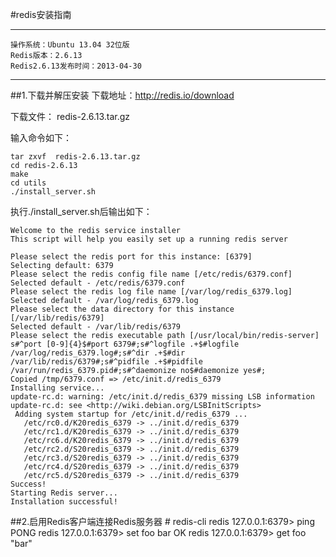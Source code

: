 #redis安装指南

----
	操作系统：Ubuntu 13.04 32位版
	Redis版本：2.6.13
	Redis2.6.13发布时间：2013-04-30

----
##1.下载并解压安装
下载地址：http://redis.io/download

下载文件： redis-2.6.13.tar.gz

输入命令如下：

	tar zxvf  redis-2.6.13.tar.gz
	cd redis-2.6.13
	make
	cd utils
	./install_server.sh
	
执行./install_server.sh后输出如下：

	Welcome to the redis service installer
	This script will help you easily set up a running redis server

	Please select the redis port for this instance: [6379] 
	Selecting default: 6379
	Please select the redis config file name [/etc/redis/6379.conf] 
	Selected default - /etc/redis/6379.conf
	Please select the redis log file name [/var/log/redis_6379.log] 
	Selected default - /var/log/redis_6379.log
	Please select the data directory for this instance [/var/lib/redis/6379] 
	Selected default - /var/lib/redis/6379
	Please select the redis executable path [/usr/local/bin/redis-server] 
	s#^port [0-9]{4}$#port 6379#;s#^logfile .+$#logfile /var/log/redis_6379.log#;s#^dir .+$#dir /var/lib/redis/6379#;s#^pidfile .+$#pidfile /var/run/redis_6379.pid#;s#^daemonize no$#daemonize yes#;
	Copied /tmp/6379.conf => /etc/init.d/redis_6379
	Installing service...
	update-rc.d: warning: /etc/init.d/redis_6379 missing LSB information
	update-rc.d: see <http://wiki.debian.org/LSBInitScripts>
	 Adding system startup for /etc/init.d/redis_6379 ...
	   /etc/rc0.d/K20redis_6379 -> ../init.d/redis_6379
	   /etc/rc1.d/K20redis_6379 -> ../init.d/redis_6379
	   /etc/rc6.d/K20redis_6379 -> ../init.d/redis_6379
	   /etc/rc2.d/S20redis_6379 -> ../init.d/redis_6379
	   /etc/rc3.d/S20redis_6379 -> ../init.d/redis_6379
	   /etc/rc4.d/S20redis_6379 -> ../init.d/redis_6379
	   /etc/rc5.d/S20redis_6379 -> ../init.d/redis_6379
	Success!
	Starting Redis server...
	Installation successful!

##2.启用Redis客户端连接Redis服务器
	# redis-cli
	redis 127.0.0.1:6379> ping
    PONG
	redis 127.0.0.1:6379> set foo bar
	OK
	redis 127.0.0.1:6379> get foo
	"bar"

	 